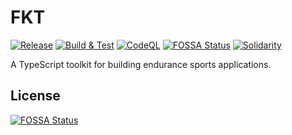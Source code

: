 # FKT

[![Release](https://github.com/openendurance/fkt/actions/workflows/release.yml/badge.svg)](https://github.com/openendurance/fkt/actions/workflows/release.yml)
[![Build & Test](https://github.com/openendurance/fkt/actions/workflows/build.yml/badge.svg)](https://github.com/openendurance/fkt/actions/workflows/build.yml)
[![CodeQL](https://github.com/openendurance/fkt/actions/workflows/codeql.yml/badge.svg)](https://github.com/openendurance/fkt/actions/workflows/codeql-analysis.yml)
[![FOSSA Status](https://app.fossa.com/api/projects/git%2Bgithub.com%2Fopenendurance%2Ffkt.svg?type=shield)](https://app.fossa.com/projects/git%2Bgithub.com%2Fopenendurance%2Ffkt?ref=badge_shield)
[![Solidarity](https://github.com/jpoehnelt/in-solidarity-bot/raw/main/static//badge-flat.png)](https://github.com/apps/in-solidarity)

A TypeScript toolkit for building endurance sports applications.

## License

[![FOSSA Status](https://app.fossa.com/api/projects/git%2Bgithub.com%2Fopenendurance%2Ffkt.svg?type=large)](https://app.fossa.com/projects/git%2Bgithub.com%2Fopenendurance%2Ffkt?ref=badge_large)
